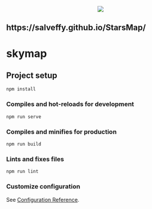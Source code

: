 <p align="center">
<img src="https://drive.google.com/uc?export=download&id=1j23PqCJCcFUf6h25mQnnEyN_k6EwKKtn"/>
</p>

<h2>https://salveffy.github.io/StarsMap/</h2>

# skymap

## Project setup
```
npm install
```

### Compiles and hot-reloads for development
```
npm run serve
```

### Compiles and minifies for production
```
npm run build
```

### Lints and fixes files
```
npm run lint
```

### Customize configuration
See [Configuration Reference](https://cli.vuejs.org/config/).
